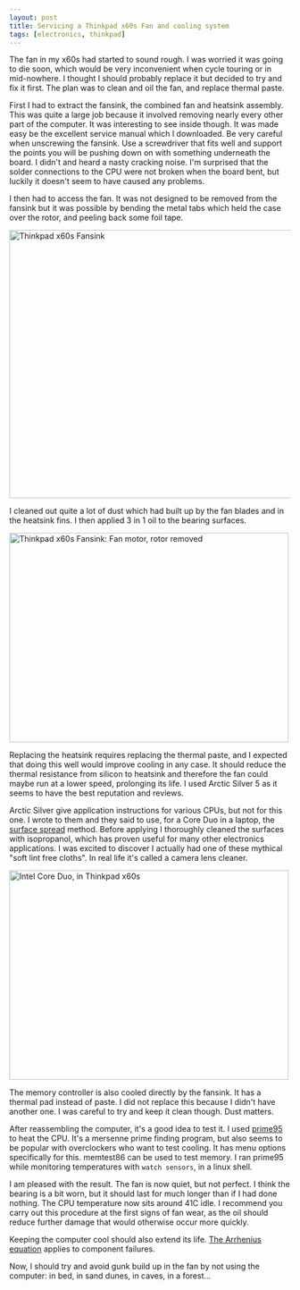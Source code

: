 ```yaml
---
layout: post
title: Servicing a Thinkpad x60s Fan and cooling system
tags: [electronics, thinkpad]
---
```


The fan in my x60s had started to sound rough. I was worried it was going to
die soon, which would be very inconvenient when cycle touring or in
mid-nowhere. I thought I should probably replace it but decided to try and fix
it first. The plan was to clean and oil the fan, and replace thermal paste.

First I had to extract the fansink, the combined fan and heatsink
assembly. This was quite a large job because it involved removing nearly every
other part of the computer. It was interesting to see inside though. It was
made easy be the excellent service manual which I downloaded. Be very careful
when unscrewing the fansink. Use a screwdriver that fits well and support the
points you will be pushing down on with something underneath the board. I
didn't and heard a nasty cracking noise. I'm surprised that the solder
connections to the CPU were not broken when the board bent, but luckily it
doesn't seem to have caused any problems.

I then had to access the fan. It was not designed to be removed from the
fansink but it was possible by bending the metal tabs which held the case over
the rotor, and peeling back some foil tape.

<a href="http://www.flickr.com/photos/mm0hai/7720829624/" title="Thinkpad x60s Fansink by mm0hai, on Flickr"><img src="http://farm9.staticflickr.com/8287/7720829624_26bd0a7aaf_z.jpg" width="640" height="480" alt="Thinkpad x60s Fansink"></a>

I cleaned out quite a lot of dust which had built up by the fan blades and in
the heatsink fins. I then applied 3 in 1 oil to the bearing surfaces.

<a href="http://www.flickr.com/photos/mm0hai/7720821532/" title="Thinkpad x60s Fansink: Fan motor, rotor removed by mm0hai, on Flickr"><img src="http://farm8.staticflickr.com/7111/7720821532_d81fbebcc6.jpg" width="500" height="375" alt="Thinkpad x60s Fansink: Fan motor, rotor removed"></a>

Replacing the heatsink requires replacing the thermal paste, and I expected
that doing this well would improve cooling in any case. It should reduce the
thermal resistance from silicon to heatsink and therefore the fan could maybe
run at a lower speed, prolonging its life. I used Arctic Silver 5 as it seems
to have the best reputation and reviews.

Arctic Silver give application instructions for various CPUs, but not for this
one. I wrote to them and they said to use, for a Core Duo in a laptop, the <a
href="http://www.arcticsilver.com/pdf/appmeth/int/ss/intel_app_method_surface_spread_v1.1.pdf">surface
spread</a> method. Before applying I thoroughly cleaned the surfaces with
isopropanol, which has proven useful for many other electronics
applications. I was excited to discover I actually had one of these mythical
"soft lint free cloths". In real life it's called a camera lens cleaner.

<a href="http://www.flickr.com/photos/mm0hai/7258837974/" title="Intel Core Duo, in Thinkpad x60s by mm0hai, on Flickr"><img src="http://farm8.staticflickr.com/7094/7258837974_5b20049508.jpg" width="500" height="375" alt="Intel Core Duo, in Thinkpad x60s"></a>

The memory controller is also cooled directly by the fansink. It has a thermal
pad instead of paste. I did not replace this because I didn't have another
one. I was careful to try and keep it clean though. Dust matters.

After reassembling the computer, it's a good idea to test it. I used <a
href="http://www.mersenne.org/freesoft/">prime95</a> to heat the CPU. It's a
mersenne prime finding program, but also seems to be popular with overclockers
who want to test cooling. It has menu options specifically for this. memtest86
can be used to test memory. I ran prime95 while monitoring temperatures with
`watch sensors`, in a linux shell.

I am pleased with the result. The fan is now quiet, but not perfect. I think
the bearing is a bit worn, but it should last for much longer than if I had
done nothing. The CPU temperature now sits around 41C idle. I recommend you
carry out this procedure at the first signs of fan wear, as the oil should
reduce further damage that would otherwise occur more quickly.

Keeping the computer cool should also extend its life. <a
href="http://en.wikipedia.org/wiki/Arrhenius_equation">The Arrhenius
equation</a> applies to component failures.

Now, I should try and avoid gunk build up in the fan by not using the
computer: in bed, in sand dunes, in caves, in a forest...